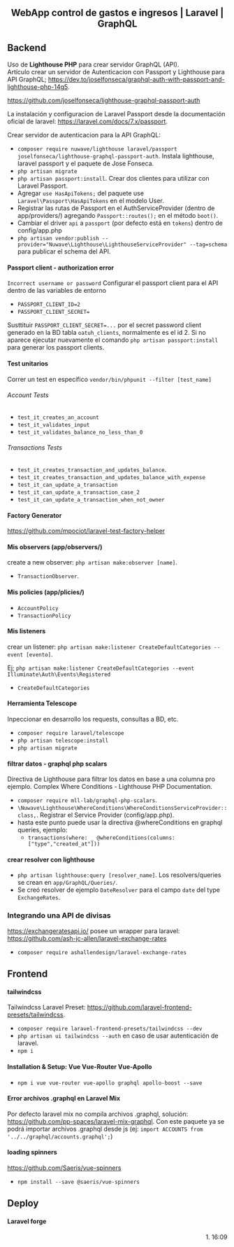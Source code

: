 <h2 align="center">WebApp control de gastos e ingresos | Laravel | GraphQL</h2>


## Backend

Uso de **Lighthouse PHP** para crear servidor GraphQL (API). <br>
Artículo crear un servidor de Autenticacion con Passport y Lighthouse para API GraphQL; https://dev.to/joselfonseca/graphql-auth-with-passport-and-lighthouse-php-14g5.

https://github.com/joselfonseca/lighthouse-graphql-passport-auth

La instalación y configuracion de Laravel Passport desde la documentación oficial de laravel: https://laravel.com/docs/7.x/passport. 

Crear servidor de autenticacion para la API GraphQL:
- `composer require nuwave/lighthouse laravel/passport joselfonseca/lighthouse-graphql-passport-auth`. Instala lighthouse, laravel passport y el paquete de Jose Fonseca.
- `php artisan migrate`
- `php artisan passport:install`. Crear dos clientes para utilizar con Laravel Passport.
- Agregar `use HasApiTokens;` del paquete use `Laravel\Passport\HasApiTokens` en el modelo User.
- Registrar las rutas de Passport en el AuthServiceProvider (dentro de app/providers/) agregando `Passport::routes();` en el método `boot()`.
- Cambiar el driver `api` a `passport` (por defecto está en `tokens`) dentro de config/app.php
- `php artisan vendor:publish --provider="Nuwave\Lighthouse\LighthouseServiceProvider" --tag=schema` para publicar el schema del API.

#### Passport client - authorization error
`Incorrect username or password`
Configurar el passport client para el API dentro de las variables de entorno
- `PASSPORT_CLIENT_ID=2`
- `PASSPORT_CLIENT_SECRET=`

Susttituir `PASSPORT_CLIENT_SECRET=...` por el secret password client generado en la BD tabla `oatuh_clients`, normalmente es el id 2.
Si no aparece ejecutar nuevamente el comando `php artisan passport:install` para generar los passport clients.
    

#### Test unitarios
Correr un test en específico `vendor/bin/phpunit --filter [test_name]`
###### Account Tests
- `test_it_creates_an_account`
- `test_it_validates_input`
- `test_it_validates_balance_no_less_than_0`
###### Transactions Tests
- `test_it_creates_transaction_and_updates_balance`.
- `test_it_creates_transaction_and_updates_balance_with_expense`
- `test_it_can_update_a_transaction`
- `test_it_can_update_a_transaction_case_2`
- `test_it_can_update_a_transaction_when_not_owner`

#### Factory Generator
https://github.com/mpociot/laravel-test-factory-helper

#### Mis observers (app/observers/)
create a new observer: `php artisan make:observer [name]`.
- `TransactionObserver`.

#### Mis policies (app/plicies/)
- `AccountPolicy`
- `TransactionPolicy`

#### Mis listeners 
crear un listener: `php artisan make:listener CreateDefaultCategories --event [evento]`. 

Ej; `php artisan make:listener CreateDefaultCategories --event Illuminate\Auth\Events\Registered`
- `CreateDefaultCategories`

#### Herramienta Telescope
Inpeccionar en desarrollo los requests, consultas a BD, etc. 
- `composer require laravel/telescope`
- `php artisan telescope:install`
- `php artisan migrate`

#### filtrar datos - graphql php scalars
Directiva de Lighthouse para filtrar los datos en base a una columna pro ejemplo.
Complex Where Conditions - Lighthouse PHP Documentation.
- `composer require mll-lab/graphql-php-scalars`.
- `\Nuwave\Lighthouse\WhereConditions\WhereConditionsServiceProvider::class,`. Registrar el Service Provider (config/app.php).
- hasta este punto puede usar la directiva @whereConditions en graphql queries, ejemplo:  
    - `transactions(where: _ @whereConditions(columns: ["type","created_at"]))`

#### crear resolver con lighthouse 
- `php artisan lighthouse:query [resolver_name]`. Los resolvers/queries se crean en `app/GraphQL/Queries/`. 
- Se creó resolver de ejemplo `DateResolver` para el campo `date` del type `ExchangeRates`.


### Integrando una API de divisas
https://exchangeratesapi.io/ posee un wrapper para laravel: 
https://github.com/ash-jc-allen/laravel-exchange-rates
- `composer require ashallendesign/laravel-exchange-rates`  

## Frontend

#### tailwindcss
Tailwindcss Laravel Preset: https://github.com/laravel-frontend-presets/tailwindcss.
- `composer require laravel-frontend-presets/tailwindcss --dev`
- `php artisan ui tailwindcss --auth` en caso de usar autenticación de laravel.
- `npm i`

#### Installation & Setup: Vue Vue-Router Vue-Apollo 
- `npm i vue vue-router vue-apollo graphql apollo-boost --save` 

#### Error archivos .graphql en Laravel Mix
Por defecto laravel mix no compila archivos .graphql, solución: https://github.com/pp-spaces/laravel-mix-graphql. 
Con este paquete ya se podrá importar archivos .graphql desde js (ej: `import ACCOUNTS from '../../graphql/accounts.graphql';`) 

#### loading spinners
https://github.com/Saeris/vue-spinners
- `npm install --save @saeris/vue-spinners`

## Deploy
#### Laravel forge


<p align="right">1. 16:09</p>
